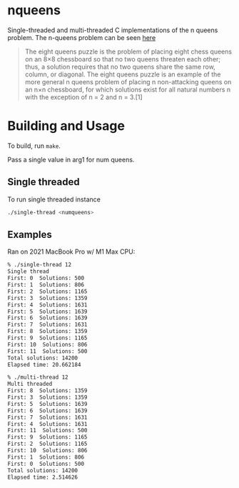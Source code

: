 # nqueens
Single-threaded and multi-threaded C implementations of the n queens problem.
The n-queens problem can be seen [here](https://en.wikipedia.org/wiki/Eight_queens_puzzle)
> The eight queens puzzle is the problem of placing eight chess queens on an 8×8 chessboard so that no two queens threaten each other; thus, a solution requires that no two queens share the same row, column, or diagonal. The eight queens puzzle is an example of the more general n queens problem of placing n non-attacking queens on an n×n chessboard, for which solutions exist for all natural numbers n with the exception of n = 2 and n = 3.[1]

# Building and Usage
To build, run `make`. 

Pass a single value in arg1 for num queens. 
 
## Single threaded
To run single threaded instance
```bash
./single-thread <numqueens>
```

## Examples 
Ran on 2021 MacBook Pro w/ M1 Max CPU: 
```bash
% ./single-thread 12
Single thread
First: 0  Solutions: 500
First: 1  Solutions: 806
First: 2  Solutions: 1165
First: 3  Solutions: 1359
First: 4  Solutions: 1631
First: 5  Solutions: 1639
First: 6  Solutions: 1639
First: 7  Solutions: 1631
First: 8  Solutions: 1359
First: 9  Solutions: 1165
First: 10  Solutions: 806
First: 11  Solutions: 500
Total solutions: 14200
Elapsed time: 20.662184
```
```bash
% ./multi-thread 12
Multi threaded
First: 8  Solutions: 1359
First: 3  Solutions: 1359
First: 5  Solutions: 1639
First: 6  Solutions: 1639
First: 7  Solutions: 1631
First: 4  Solutions: 1631
First: 11  Solutions: 500
First: 9  Solutions: 1165
First: 2  Solutions: 1165
First: 10  Solutions: 806
First: 1  Solutions: 806
First: 0  Solutions: 500
Total solutions: 14200
Elapsed time: 2.514626
```
